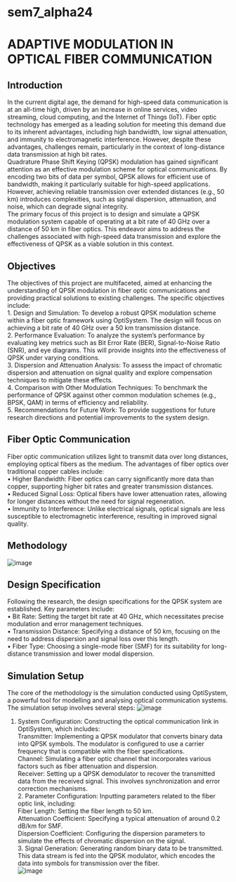 # sem7_alpha24


# ADAPTIVE MODULATION IN OPTICAL FIBER COMMUNICATION

## Introduction
In the current digital age, the demand for high-speed data communication is at an all-time high, driven by an increase in online services, video streaming, cloud computing, and the Internet of Things (IoT). Fiber optic technology has emerged as a leading solution for meeting this demand due to its inherent advantages, including high bandwidth, low signal attenuation, and immunity to electromagnetic interference. However, despite these advantages, challenges remain, particularly in the context of long-distance data transmission at high bit rates.
<br> Quadrature Phase Shift Keying (QPSK) modulation has gained significant attention as an effective modulation scheme for optical communications. By encoding two bits of data per symbol, QPSK allows for efficient use of bandwidth, making it particularly suitable for high-speed applications. However, achieving reliable transmission over extended distances (e.g., 50 km) introduces complexities, such as signal dispersion, attenuation, and noise, which can degrade signal integrity.
<br> The primary focus of this project is to design and simulate a QPSK modulation system capable of operating at a bit rate of 40 GHz over a distance of 50 km in fiber optics. This endeavor aims to address the challenges associated with high-speed data transmission and explore the effectiveness of QPSK as a viable solution in this context.

## Objectives
The objectives of this project are multifaceted, aimed at enhancing the understanding of QPSK modulation in fiber optic communications and providing practical solutions to existing challenges. The specific objectives include:
<br> 1.	Design and Simulation: To develop a robust QPSK modulation scheme within a fiber optic framework using OptiSystem. The design will focus on achieving a bit rate of 40 GHz over a 50 km transmission distance.
<br> 2.	Performance Evaluation: To analyze the system’s performance by evaluating key metrics such as Bit Error Rate (BER), Signal-to-Noise Ratio (SNR), and eye diagrams. This will provide insights into the effectiveness of QPSK under varying conditions.
<br> 3.	Dispersion and Attenuation Analysis: To assess the impact of chromatic dispersion and attenuation on signal quality and explore compensation techniques to mitigate these effects.
<br> 4.	Comparison with Other Modulation Techniques: To benchmark the performance of QPSK against other common modulation schemes (e.g., BPSK, QAM) in terms of efficiency and reliability.
<br> 5.	Recommendations for Future Work: To provide suggestions for future research directions and potential improvements to the system design.

## Fiber Optic Communication
Fiber optic communication utilizes light to transmit data over long distances, employing optical fibers as the medium. The advantages of fiber optics over traditional copper cables include:
<br> •	Higher Bandwidth: Fiber optics can carry significantly more data than copper, supporting higher bit rates and greater transmission distances.
<br> •	Reduced Signal Loss: Optical fibers have lower attenuation rates, allowing for longer distances without the need for signal regeneration.
<br> •	Immunity to Interference: Unlike electrical signals, optical signals are less susceptible to electromagnetic interference, resulting in improved signal quality.

## Methodology
![image](https://github.com/user-attachments/assets/7a352a32-6986-40cd-b07b-d1adf4c79e89)

## Design Specification
Following the research, the design specifications for the QPSK system are established. Key parameters include:
<br> •	Bit Rate: Setting the target bit rate at 40 GHz, which necessitates precise modulation and error management techniques.
<br> •	Transmission Distance: Specifying a distance of 50 km, focusing on the need to address dispersion and signal loss over this length.
<br> •	Fiber Type: Choosing a single-mode fiber (SMF) for its suitability for long-distance transmission and lower modal dispersion.

## Simulation Setup
The core of the methodology is the simulation conducted using OptiSystem, a powerful tool for modelling and analysing optical communication systems. The simulation setup involves several steps:
![image](https://github.com/user-attachments/assets/8708e0d8-affa-4f2f-a40a-21aa22befe73)
1.	System Configuration: Constructing the optical communication link in OptiSystem, which includes:
<br> Transmitter: Implementing a QPSK modulator that converts binary data into QPSK symbols. The modulator is configured to use a carrier frequency that is compatible with the fiber specifications.
<br> Channel: Simulating a fiber optic channel that incorporates various factors such as fiber attenuation and dispersion.
<br> Receiver: Setting up a QPSK demodulator to recover the transmitted data from the received signal. This involves synchronization and error correction mechanisms.
<br> 2.	Parameter Configuration: Inputting parameters related to the fiber optic link, including:
<br>	Fiber Length: Setting the fiber length to 50 km.
<br> Attenuation Coefficient: Specifying a typical attenuation of around 0.2 dB/km for SMF.
<br> Dispersion Coefficient: Configuring the dispersion parameters to simulate the effects of chromatic dispersion on the signal.
<br> 3.	Signal Generation: Generating random binary data to be transmitted. This data stream is fed into the QPSK modulator, which encodes the data into symbols for transmission over the fiber.
<br> ![image](https://github.com/user-attachments/assets/7b801923-a775-4b9f-9bf3-71dee975a98b)







